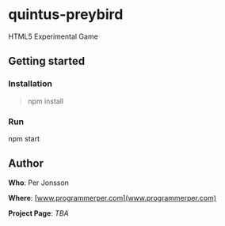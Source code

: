 # quintus-preybird
HTML5 Experimental Game

## Getting started

### Installation
> npm install

### Run
npm start

## Author
**Who**: Per Jonsson

**Where**: [www.programmerper.com](www.programmerper.com)

**Project Page**: *TBA*
